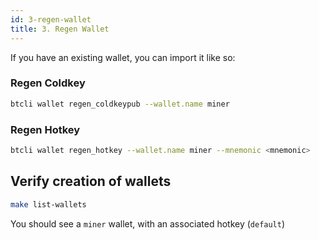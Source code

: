 ```yaml
---
id: 3-regen-wallet
title: 3. Regen Wallet
---
```


If you have an existing wallet, you can import it like so:

### Regen Coldkey

```bash
btcli wallet regen_coldkeypub --wallet.name miner
```

### Regen Hotkey

```bash
btcli wallet regen_hotkey --wallet.name miner --mnemonic <mnemonic>
```

## Verify creation of wallets

```bash
make list-wallets
```

You should see a `miner` wallet, with an associated hotkey (`default`)
